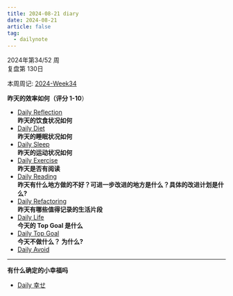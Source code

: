 ```yaml
---
title: 2024-08-21 diary
date: 2024-08-21
article: false
tag:
  - dailynote
---
```

  
2024年第34/52 周  
复盘第 130日

本周周记: [2024-Week34](2024-Week34)

**昨天的效率如何（评分 1-10**）
- [Daily Reflection](../../10IMYMEMINE/Day/Daily%20Reflection)  
**昨天的饮食状况如何**
- [Daily Diet](../../10IMYMEMINE/Day/Daily%20Diet)  
**昨天的睡眠状况如何**
- [Daily Sleep](../../10IMYMEMINE/Day/Daily%20Sleep)  
**昨天的运动状况如何**
- [Daily Exercise](Daily%20Exercise)  
**昨天是否有阅读** 
- [Daily Reading](../../10IMYMEMINE/Day/Daily%20Reading)  
**昨天有什么地方做的不好？可进一步改进的地方是什么？具体的改进计划是什么?**
- [Daily Refactoring](../../10IMYMEMINE/Day/Daily%20Refactoring)  
**昨天有哪些值得记录的生活片段**  
- [Daily Life](../../10IMYMEMINE/Day/Daily%20Life)  
**今天的 Top Goal 是什么**  
- [Daily Top Goal](../../10IMYMEMINE/Day/Daily%20Top%20Goal)  
**今天不做什么？ 为什么?**  
- [Daily Avoid](../../10IMYMEMINE/Day/Daily%20Avoid) 

---
**有什么确定的小幸福吗**
- [Daily 幸せ](../../10IMYMEMINE/Day/Daily%20幸せ)
